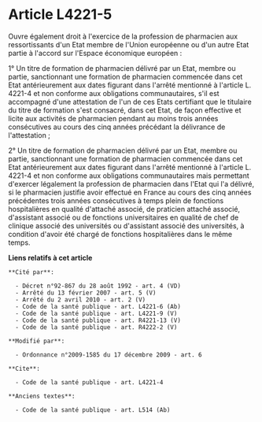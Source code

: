 # Article L4221-5

Ouvre également droit à l'exercice de la profession de pharmacien aux ressortissants d'un Etat membre de l'Union européenne
ou d'un autre Etat partie à l'accord sur l'Espace économique européen : 

1° Un titre de formation de pharmacien délivré par un Etat, membre ou partie, sanctionnant une formation de pharmacien
commencée dans cet Etat antérieurement aux dates figurant dans l'arrêté mentionné à l'article L. 4221-4 et non conforme aux
obligations communautaires, s'il est accompagné d'une attestation de l'un de ces Etats certifiant que le titulaire du titre
de formation s'est consacré, dans cet Etat, de façon effective et licite aux activités de pharmacien pendant au moins trois
années consécutives au cours des cinq années précédant la délivrance de l'attestation ; 

2° Un titre de formation de pharmacien délivré par un Etat, membre ou partie, sanctionnant une formation de pharmacien
commencée dans cet Etat antérieurement aux dates figurant dans l'arrêté mentionné à l'article L. 4221-4 et non conforme aux
obligations communautaires mais permettant d'exercer légalement la profession de pharmacien dans l'Etat qui l'a délivré, si
le pharmacien justifie avoir effectué en France au cours des cinq années précédentes trois années consécutives à temps plein
de fonctions hospitalières en qualité d'attaché associé, de praticien attaché associé, d'assistant associé ou de fonctions
universitaires en qualité de chef de clinique associé des universités ou d'assistant associé des universités, à condition
d'avoir été chargé de fonctions hospitalières dans le même temps.

**Liens relatifs à cet article**

	**Cité par**:

	  - Décret n°92-867 du 28 août 1992 - art. 4 (VD)
	  - Arrêté du 13 février 2007 - art. 5 (V)
	  - Arrêté du 2 avril 2010 - art. 2 (V)
	  - Code de la santé publique - art. L4221-6 (Ab)
	  - Code de la santé publique - art. L4221-9 (V)
	  - Code de la santé publique - art. R4221-13 (V)
	  - Code de la santé publique - art. R4222-2 (V)

	**Modifié par**:

	  - Ordonnance n°2009-1585 du 17 décembre 2009 - art. 6

	**Cite**:

	  - Code de la santé publique - art. L4221-4

	**Anciens textes**:

	  - Code de la santé publique - art. L514 (Ab)
